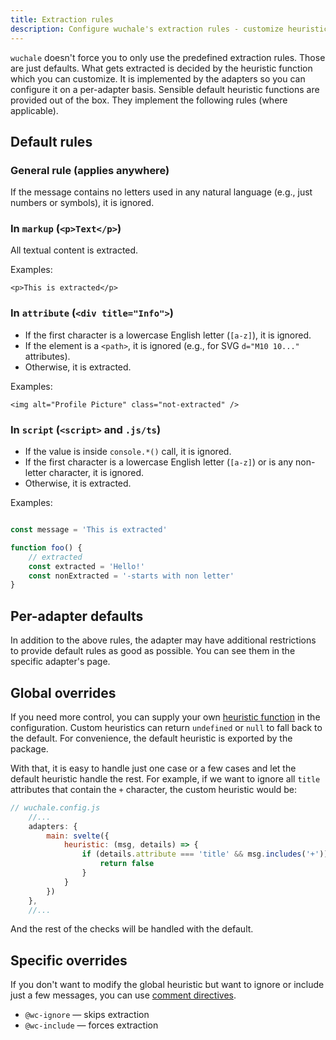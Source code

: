 ```yaml
---
title: Extraction rules
description: Configure wuchale's extraction rules - customize heuristics for markup, attributes, and scripts, and use comment directives like @wc-ignore or @wc-include for precise control.
---
```


`wuchale` doesn't force you to only use the predefined extraction rules. Those
are just defaults. What gets extracted is decided by the heuristic function
which you can customize. It is implemented by the adapters so you can configure
it on a per-adapter basis. Sensible default heuristic functions are provided
out of the box. They implement the following rules (where applicable).

## Default rules

### General rule (applies anywhere)

If the message contains no letters used in any natural language (e.g., just
numbers or symbols), it is ignored.

### In `markup` (`<p>Text</p>`)

All textual content is extracted.

Examples:

```svelte
<p>This is extracted</p>
```

### In `attribute` (`<div title="Info">`)
- If the first character is a lowercase English letter (`[a-z]`), it is ignored.
- If the element is a `<path>`, it is ignored (e.g., for SVG `d="M10 10..."` attributes).
- Otherwise, it is extracted.

Examples:

```svelte
<img alt="Profile Picture" class="not-extracted" />
```

### In `script` (`<script>` and `.js/ts`)

- If the value is inside `console.*()` call, it is ignored.
- If the first character is a lowercase English letter (`[a-z]`) or is any
    non-letter character, it is ignored.
- Otherwise, it is extracted.

Examples:

```javascript

const message = 'This is extracted'

function foo() {
    // extracted
    const extracted = 'Hello!'
    const nonExtracted = '-starts with non letter'
}
```

## Per-adapter defaults

In addition to the above rules, the adapter may have additional restrictions to
provide default rules as good as possible. You can see them in the specific
adapter's page.

## Global overrides

If you need more control, you can supply your own [heuristic
function](/reference/adapter-common#heuristic) in the configuration. Custom
heuristics can return `undefined` or `null` to fall back to the default. For
convenience, the default heuristic is exported by the package.

With that, it is easy to handle just one case or a few cases and let the
default heuristic handle the rest. For example, if we want to ignore all `title`
attributes that contain the `+` character, the custom heuristic would be:

```js
// wuchale.config.js
    //...
    adapters: {
        main: svelte({
            heuristic: (msg, details) => {
                if (details.attribute === 'title' && msg.includes('+')) {
                    return false
                }
            }
        })
    },
    //...
```

And the rest of the checks will be handled with the default.

## Specific overrides

If you don't want to modify the global heuristic but want to ignore or include
just a few messages, you can use [comment directives](/guides/comments).

- `@wc-ignore` — skips extraction
- `@wc-include` — forces extraction  
